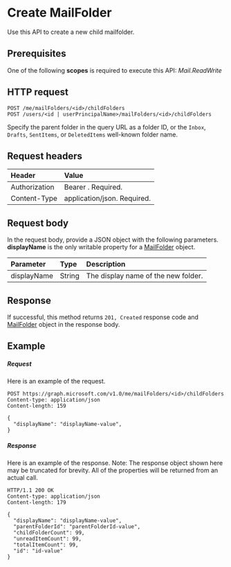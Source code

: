 # Create MailFolder

Use this API to create a new child mailfolder.

## Prerequisites
One of the following **scopes** is required to execute this API:
*Mail.ReadWrite*
## HTTP request
<!-- { "blockType": "ignored" } -->
```http
POST /me/mailFolders/<id>/childFolders
POST /users/<id | userPrincipalName>/mailFolders/<id>/childFolders
```

Specify the parent folder in the query URL as a folder ID, or the `Inbox`, `Drafts`, `SentItems`, or 
`DeletedItems` well-known folder name.

## Request headers
| Header       | Value |
|:---------------|:--------|
| Authorization  | Bearer <token>. Required.  |
| Content-Type  | application/json. Required.  |

## Request body
In the request body, provide a JSON object with the following parameters. **displayName** is the only writable property for a 
[MailFolder](../resources/mailfolder.md) object.

| Parameter	   | Type	|Description|
|:---------------|:--------|:----------|
|displayName|String|The display name of the new folder.|

## Response
If successful, this method returns `201, Created` response code and [MailFolder](../resources/mailfolder.md) object in the response body.

## Example
##### Request
Here is an example of the request.
<!-- {
  "blockType": "request",
  "name": "create_mailfolder_from_mailfolder"
}-->
```http
POST https://graph.microsoft.com/v1.0/me/mailFolders/<id>/childFolders
Content-type: application/json
Content-length: 159

{
  "displayName": "displayName-value",
}
```

##### Response
Here is an example of the response. Note: The response object shown here may be truncated for brevity. All of the properties will be returned from an actual call.
<!-- {
  "blockType": "response",
  "truncated": true,
  "@odata.type": "microsoft.graph.mailFolder"
} -->
```http
HTTP/1.1 200 OK
Content-type: application/json
Content-length: 179

{
  "displayName": "displayName-value",
  "parentFolderId": "parentFolderId-value",
  "childFolderCount": 99,
  "unreadItemCount": 99,
  "totalItemCount": 99,
  "id": "id-value"
}
```

<!-- uuid: 8fcb5dbc-d5aa-4681-8e31-b001d5168d79
2015-10-25 14:57:30 UTC -->
<!-- {
  "type": "#page.annotation",
  "description": "Create MailFolder",
  "keywords": "",
  "section": "documentation",
  "tocPath": ""
}-->
